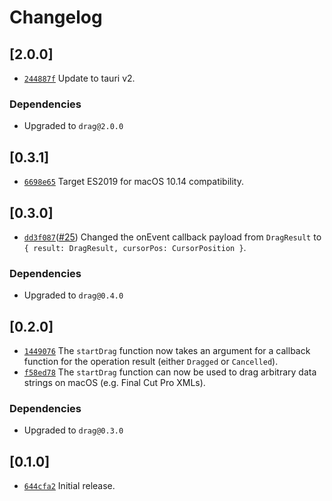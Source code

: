 # Changelog

## \[2.0.0]

- [`244887f`](https://github.com/crabnebula-dev/drag-rs/commit/244887fa36b12ac615919b9d2d149edca3d1f1c7) Update to tauri v2.

### Dependencies

- Upgraded to `drag@2.0.0`

## \[0.3.1]

- [`6698e65`](https://github.com/crabnebula-dev/drag-rs/commit/6698e655215e649d8a40d4c8d6d328ca595ce2d8) Target ES2019 for macOS 10.14 compatibility.

## \[0.3.0]

- [`dd3f087`](https://github.com/crabnebula-dev/drag-rs/commit/dd3f0873ae2406968d412d9dfdc1c79a5ed5533e)([#25](https://github.com/crabnebula-dev/drag-rs/pull/25)) Changed the onEvent callback payload from `DragResult` to `{ result: DragResult, cursorPos: CursorPosition }`.

### Dependencies

- Upgraded to `drag@0.4.0`

## \[0.2.0]

- [`1449076`](https://github.com/crabnebula-dev/drag-rs/commit/14490764de8ff50969a3f2299d204e44e091752e) The `startDrag` function now takes an argument for a callback function for the operation result (either `Dragged` or `Cancelled`).
- [`f58ed78`](https://github.com/crabnebula-dev/drag-rs/commit/f58ed7838abe1fe5b23c4e3aa92df28e77564345) The `startDrag` function can now be used to drag arbitrary data strings on macOS (e.g. Final Cut Pro XMLs).

### Dependencies

- Upgraded to `drag@0.3.0`

## \[0.1.0]

- [`644cfa2`](https://github.com/crabnebula-dev/drag-rs/commit/644cfa28b09bee9c3de396bdcc1dc801a26d65bc) Initial release.
